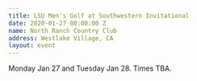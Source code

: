 ```yaml
---
title: LSU Men's Golf at Southwestern Invitational
date: 2020-01-27 00:00:00 Z
name: North Ranch Country Club
address: Westlake Village, CA
layout: event
---
```


Monday Jan 27 and Tuesday Jan 28. Times TBA.